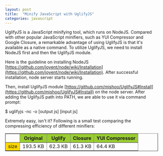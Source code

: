 ```yaml
---
layout: post
title:  "Minify JavaScript with UglifyJS"
categories: javascript
---
```


UglifyJS is a JavaScript minifying tool, which runs on NodeJS. Compared with other popular JavaScript minifiers, such as YUI Compressor and Google Closure, a remarkable advantage of using UglifyJS is that it's available as a native command. To utilize UglifyJS, we need to install NodeJS first and then the UglifyJS module.

Here is the guideline on installing NodeJS [https://github.com/joyent/node/wiki/Installation](https://github.com/joyent/node/wiki/Installation). After successful installation, node server starts running.

Then, install UglifyJS module [https://github.com/mishoo/UglifyJS#Install](https://github.com/mishoo/UglifyJS#Install) on the node server. After adding the UglifyJS path into PATH, we are able to use it via command prompt:

$ uglifyjs -nc -o [output js] [input js]

Extremely easy, isn't it? Following is a small test comparing the compressing efficiency of different minifiers:

<table border="1" cellspacing="0" cellpadding="5">
<tr>
	<th></th>
	<th bgcolor="9ACD32">Original</th>
	<th bgcolor="9ACD32">Uglify</th>
	<th bgcolor="9ACD32">Closure</th>
	<th bgcolor="9ACD32">YUI Compressor</th>
</tr>
<tr>
	<td bgcolor="FFD700">size</td>
	<td>193.5 KB</td>
	<td>62.3 KB</td>
	<td>61.3 KB</td>
	<td>64.4 KB</td>
</tr>
</table>